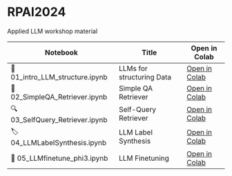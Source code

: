 # RPAI2024
Applied LLM workshop material


| Notebook | Title | Open in Colab |
| --- | --- | --- |
| 📘 01_intro_LLM_structure.ipynb | LLMs for structuring Data | [Open in Colab](https://colab.research.google.com/github/RJuro/RPAI2024/blob/main/01_intro_LLM_structure.ipynb) |
| 📝 02_SimpleQA_Retriever.ipynb | Simple QA Retriever | [Open in Colab](https://colab.research.google.com/github/RJuro/RPAI2024/blob/main/02_SimpleQA_Retriever.ipynb) |
| 🔍 03_SelfQuery_Retriever.ipynb | Self-Query Retriever | [Open in Colab](https://colab.research.google.com/github/RJuro/RPAI2024/blob/main/03_SelfQuery_Retriever.ipynb) |
| 🏷️ 04_LLMLabelSynthesis.ipynb | LLM Label Synthesis | [Open in Colab](https://colab.research.google.com/github/RJuro/RPAI2024/blob/main/04_LLMLabelSynthesis.ipynb) |
| 🔧 05_LLMfinetune_phi3.ipynb | LLM Finetuning | [Open in Colab](https://colab.research.google.com/github/RJuro/RPAI2024/blob/main/05_LLMfinetune_phi3.ipynb) |